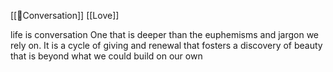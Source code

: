 [[🌳Conversation]] [[Love]]

life is conversation
One that is deeper than the euphemisms and jargon we rely on. It is a cycle of giving and renewal that fosters a discovery of beauty that is beyond what we could build on our own